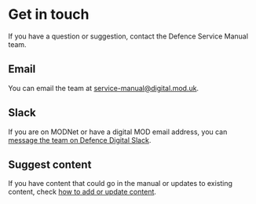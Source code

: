 # Get in touch

<p class="govuk-body-l">If you have a question or suggestion, contact the Defence Service Manual team.</p>

## Email

You can email the team at [service-manual@digital.mod.uk](mailto:service-manual@digital.mod.uk).

## Slack

If you are on MODNet or have a digital MOD email address, you can [message the team on Defence Digital Slack](https://defencedigital.slack.com/archives/C03L6486PBN).

## Suggest content

If you have content that could go in the manual or updates to existing content, check [how to add or update content](/add-or-update-content).